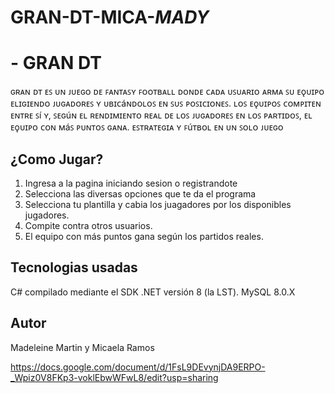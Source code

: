 # GRAN-DT-MICA-_MADY_

# - GRAN DT
ɢʀᴀɴ ᴅᴛ ᴇꜱ ᴜɴ ᴊᴜᴇɢᴏ ᴅᴇ ꜰᴀɴᴛᴀꜱʏ ꜰᴏᴏᴛʙᴀʟʟ ᴅᴏɴᴅᴇ ᴄᴀᴅᴀ ᴜꜱᴜᴀʀɪᴏ ᴀʀᴍᴀ ꜱᴜ ᴇǫᴜɪᴘᴏ ᴇʟɪɢɪᴇɴᴅᴏ ᴊᴜɢᴀᴅᴏʀᴇꜱ ʏ ᴜʙɪᴄáɴᴅᴏʟᴏꜱ ᴇɴ ꜱᴜꜱ ᴘᴏꜱɪᴄɪᴏɴᴇꜱ. ʟᴏꜱ ᴇǫᴜɪᴘᴏꜱ ᴄᴏᴍᴘɪᴛᴇɴ ᴇɴᴛʀᴇ ꜱí ʏ, ꜱᴇɢúɴ ᴇʟ ʀᴇɴᴅɪᴍɪᴇɴᴛᴏ ʀᴇᴀʟ ᴅᴇ ʟᴏꜱ ᴊᴜɢᴀᴅᴏʀᴇꜱ ᴇɴ ʟᴏꜱ ᴘᴀʀᴛɪᴅᴏꜱ, ᴇʟ ᴇǫᴜɪᴘᴏ ᴄᴏɴ ᴍáꜱ ᴘᴜɴᴛᴏꜱ ɢᴀɴᴀ. ᴇꜱᴛʀᴀᴛᴇɢɪᴀ ʏ ꜰúᴛʙᴏʟ ᴇɴ ᴜɴ ꜱᴏʟᴏ ᴊᴜᴇɢᴏ

## ¿Como Jugar?

1. Ingresa a la pagina iniciando sesion o registrandote
2. Selecciona las diversas opciones que te da el programa
5. Selecciona tu plantilla y cabia los juagadores por los disponibles jugadores.
6. Compite contra otros usuarios.
7. El equipo con más puntos gana según los partidos reales.

## Tecnologias usadas

C# compilado mediante el SDK .NET versión 8 (la LST).
MySQL 8.0.X

## Autor

Madeleine Martin y Micaela Ramos

https://docs.google.com/document/d/1FsL9DEvynjDA9ERPO-_Wpiz0V8FKp3-voklEbwWFwL8/edit?usp=sharing

